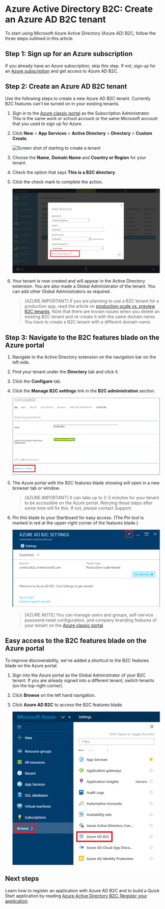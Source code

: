 <properties
	pageTitle="Azure Active Directory B2C: Create an Azure Active Directory B2C tenant | Microsoft Azure"
	description="A topic on how to create an Azure Active Directory B2C tenant"
	services="active-directory-b2c"
	documentationCenter=""
	authors="swkrish"
	manager="msmbaldwin"
	editor="bryanla"/>

<tags
	ms.service="active-directory-b2c"
	ms.workload="identity"
	ms.tgt_pltfrm="na"
	ms.topic="article"
    ms.devlang="na"
	ms.date="08/30/2016"
	ms.author="swkrish"/>

# Azure Active Directory B2C: Create an Azure AD B2C tenant

To start using Microsoft Azure Active Directory (Azure AD) B2C, follow the three steps outlined in this article.

## Step 1: Sign up for an Azure subscription

If you already have an Azure subscription, skip this step. If not, sign up for an [Azure subscription](../active-directory/sign-up-organization.md) and get access to Azure AD B2C.

## Step 2: Create an Azure AD B2C tenant

Use the following steps to create a new Azure AD B2C tenant. Currently B2C features can't be turned on in your existing tenants.

1. Sign in to the [Azure classic portal](https://manage.windowsazure.com/) as the Subscription Administrator. This is the same work or school account or the same Microsoft account that you used to sign up for Azure.
2. Click **New** > **App Services** > **Active Directory** > **Directory** > **Custom Create**.

    ![Screen shot of starting to create a tenant](./media/active-directory-b2c-get-started/new-directory.png)

3. Choose the **Name**, **Domain Name** and **Country or Region** for your tenant.
4. Check the option that says **This is a B2C directory**.
5. Click the check mark to complete the action.

    ![Screen shot of the check mark to create a B2C directory](./media/active-directory-b2c-get-started/create-b2c-directory.png)

6. Your tenant is now created and will appear in the Active Directory extension. You are also made a Global Administrator of the tenant. You can add other Global Administrators as required.

    > [AZURE.IMPORTANT]
	If you are planning to use a B2C tenant for a production app, read the article on [production-scale vs. preview B2C tenants](active-directory-b2c-reference-tenant-type.md). Note that there are known issues when you delete an existing B2C tenant and re-create it with the same domain name. You have to create a B2C tenant with a different domain name.

## Step 3: Navigate to the B2C features blade on the Azure portal

1. Navigate to the Active Directory extension on the navigation bar on the left side.
2. Find your tenant under the **Directory** tab and click it.
3. Click the **Configure** tab.
4. Click the **Manage B2C settings** link in the **B2C administration** section.

    ![Screen shot of directory configuration for B2C](./media/active-directory-b2c-get-started/b2c-directory-configure-tab.png)

5. The Azure portal with the B2C features blade showing will open in a new browser tab or window.

    > [AZURE.IMPORTANT]
    It can take up to 2-3 minutes for your tenant to be accessible on the Azure portal. Retrying these steps after some time will fix this. If not, please contact Support.

6. Pin this blade to your Startboard for easy access. (The Pin tool is marked in red at the upper-right corner of the features blade.)

    ![Screen shot of the B2C features blade](./media/active-directory-b2c-get-started/b2c-features-blade.png)

    > [AZURE.NOTE]
    You can manage users and groups, self-service password reset configuration, and company branding features of your tenant on the [Azure classic portal](https://manage.windowsazure.com/).

## Easy access to the B2C features blade on the Azure portal

To improve discoverability, we've added a shortcut to the B2C features blade on the Azure portal.

1. Sign into the Azure portal as the Global Administrator of your B2C tenant. If you are already signed into a different tenant, switch tenants (on the top-right corner).
2. Click **Browse** on the left hand navigation.
3. Click **Azure AD B2C** to access the B2C features blade.

    ![Screen shot of Browse to B2C features blade](./media/active-directory-b2c-get-started/b2c-browse.png)

## Next steps

Learn how to register an application with Azure AD B2C and to build a Quick Start application by reading [Azure Active Directory B2C: Register your application](active-directory-b2c-app-registration.md).
